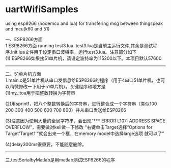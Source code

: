 # uartWifiSamples
using esp8266 (nodemcu and lua) for transfering msg between thingspeak and mcu(k60 and 51)  

一、ESP8266方面  
1.ESP8266方面 running test3.lua. test3.lua是当前主运行文件,其余是测试程序.Init.lua文件用于设定串口波特率，运行test3.lua。注意部分如下  
(1) ESP8266如果接51单片机，请设定波特率为115200以下。本项目默认57600  
****
二、51单片机方面  
1.main.c是51单片机从串口发信息给ESP8266的程序（用于4串口51单片机，也可以稍微修改一下用于51单片机）。关键程序和地方是  
(1)my_itoa用于把整数转换为字符串  

(2)用sprintf，把八个整数转换后的字符串，进行整合成一个字符串（类似100 200 300 400 500 600 700 800）并从串口发送给ESP8266  

(3)注意因为使用大量的全局字符串，会出现“*** ERROR L107: ADDRESS SPACE OVERFLOW”，需要做对keil做一下修改
“右键单击Target选择“Options for Target'Target1'”就会出来一个框，在memory model中选择large选项 就可以了”  

(4)delay300ms很重要，不能随意删除。  
****
三.testSerialbyMatlab是用matlab测试ESP8266的程序  